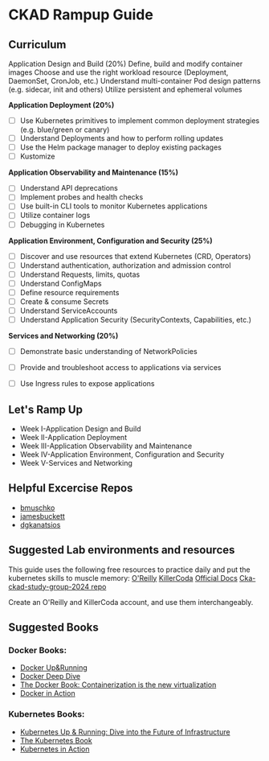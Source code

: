 # CKAD Rampup Guide

## Curriculum


Application Design and Build (20%)
Define, build and modify container images
Choose and use the right workload resource (Deployment, DaemonSet, CronJob, etc.)
Understand multi-container Pod design patterns (e.g. sidecar, init and others)
Utilize persistent and ephemeral volumes
 
**Application Deployment (20%)**

- [ ] Use Kubernetes primitives to implement common deployment strategies (e.g. blue/green or canary)
- [ ] Understand Deployments and how to perform rolling updates
- [ ] Use the Helm package manager to deploy existing packages
- [ ] Kustomize
 
**Application Observability and Maintenance (15%)**

- [ ] Understand API deprecations
- [ ] Implement probes and health checks
- [ ] Use built-in CLI tools to monitor Kubernetes applications
- [ ] Utilize container logs
- [ ] Debugging in Kubernetes
 
**Application Environment, Configuration and Security (25%)**

- [ ] Discover and use resources that extend Kubernetes (CRD, Operators)
- [ ] Understand authentication, authorization and admission control
- [ ] Understand Requests, limits, quotas
- [ ] Understand ConfigMaps
- [ ] Define resource requirements
- [ ] Create & consume Secrets
- [ ] Understand ServiceAccounts
- [ ] Understand Application Security (SecurityContexts, Capabilities, etc.)
 
**Services and Networking (20%)**

- [ ] Demonstrate basic understanding of NetworkPolicies
- [ ] Provide and troubleshoot access to applications via services
- [ ] Use Ingress rules to expose applications


## Let's Ramp Up

* Week I-Application Design and Build
* Week II-Application Deployment
* Week III-Application Observability and Maintenance
* Week IV-Application Environment, Configuration and Security
* Week V-Services and Networking



## Helpful Excercise Repos


* [bmuschko](https://github.com/bmuschko/ckad-crash-course/tree/master/exercises)
* [jamesbuckett](https://github.com/jamesbuckett/ckad-questions)
* [dgkanatsios](https://github.com/dgkanatsios/CKAD-exercises)


## Suggested Lab environments and resources

This guide uses the following free resources to practice daily and put the kubernetes skills to muscle memory:
[O'Reilly](https://www.oreilly.com/)
[KillerCoda](https://killercoda.com/)
[Official Docs](https://kubernetes.io/)
[Cka-ckad-study-group-2024 repo](https://github.com/colossus06/cka-ckad-study-group-2024)

Create an O'Reilly and KillerCoda account, and use them interchangeably.


## Suggested Books


### Docker Books:
- [Docker Up&Running](https://www.amazon.com/Docker-Shipping-Reliable-Containers-Production/dp/1491917571)
- [Docker Deep Dive](https://www.amazon.com/Docker-Deep-Dive-Nigel-Poulton/dp/1521822808)
- [The Docker Book: Containerization is the new virtualization](https://www.amazon.com/Docker-Book-Containerization-new-virtualization-ebook/dp/B00LRROTI4)
- [Docker in Action](https://www.amazon.com/Docker-Action-Jeff-Nickoloff/dp/1633430235)

### Kubernetes Books:
- [Kubernetes Up & Running: Dive into the Future of Infrastructure](https://www.amazon.com/Kubernetes-Running-Dive-Future-Infrastructure/dp/1492046531)
- [The Kubernetes Book](https://www.amazon.com/Kubernetes-Book-Nigel-Poulton/dp/1521823634)
- [Kubernetes in Action](https://www.amazon.com/Kubernetes-Action-Marko-Luksa/dp/1617293725)
